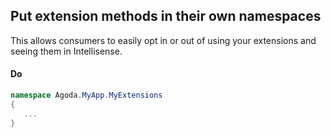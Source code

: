 ## Put extension methods in their own namespaces

This allows consumers to easily opt in or out of using your extensions and seeing them in Intellisense.

#### Do
```c#
namespace Agoda.MyApp.MyExtensions
{
   ...    
}
```